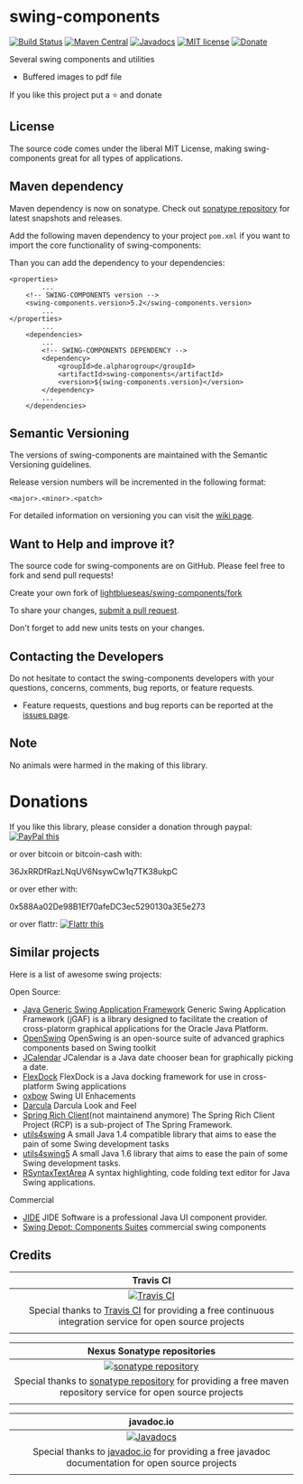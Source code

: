 # swing-components

[![Build Status](https://travis-ci.org/lightblueseas/swing-components.svg?branch=master)](https://travis-ci.org/lightblueseas/swing-components)
[![Maven Central](https://maven-badges.herokuapp.com/maven-central/de.alpharogroup/swing-components/badge.svg)](https://maven-badges.herokuapp.com/maven-central/de.alpharogroup/swing-components)
[![Javadocs](http://www.javadoc.io/badge/de.alpharogroup/swing-components.svg)](http://www.javadoc.io/doc/de.alpharogroup/swing-components)
[![MIT license](http://img.shields.io/badge/license-MIT-brightgreen.svg?style=flat)](http://opensource.org/licenses/MIT)
[![Donate](https://img.shields.io/badge/donate-❤-ff2244.svg)](https://www.paypal.com/cgi-bin/webscr?cmd=_s-xclick&hosted_button_id=GVBTWLRAZ7HB8)

Several swing components and utilities

- Buffered images to pdf file

If you like this project put a ⭐ and donate

## License

The source code comes under the liberal MIT License, making swing-components great for all types of applications.

## Maven dependency

Maven dependency is now on sonatype.
Check out [sonatype repository](https://oss.sonatype.org/index.html#nexus-search;gav~de.alpharogroup~swing-components~~~) for latest snapshots and releases.

Add the following maven dependency to your project `pom.xml` if you want to import the core functionality of swing-components:

Than you can add the dependency to your dependencies:

	<properties>
			...
		<!-- SWING-COMPONENTS version -->
		<swing-components.version>5.2</swing-components.version>
			...
	</properties>
			...
		<dependencies>
			...
            <!-- SWING-COMPONENTS DEPENDENCY -->
			<dependency>
				<groupId>de.alpharogroup</groupId>
				<artifactId>swing-components</artifactId>
				<version>${swing-components.version}</version>
			</dependency>
			...
		</dependencies>

## Semantic Versioning

The versions of swing-components are maintained with the Semantic Versioning guidelines.

Release version numbers will be incremented in the following format:

`<major>.<minor>.<patch>`

For detailed information on versioning you can visit the [wiki page](https://github.com/lightblueseas/mvn-parent-projects/wiki/Semantic-Versioning).

## Want to Help and improve it? ###

The source code for swing-components are on GitHub. Please feel free to fork and send pull requests!

Create your own fork of [lightblueseas/swing-components/fork](https://github.com/lightblueseas/swing-components/fork)

To share your changes, [submit a pull request](https://github.com/lightblueseas/swing-components/pull/new/develop).

Don't forget to add new units tests on your changes.

## Contacting the Developers

Do not hesitate to contact the swing-components developers with your questions, concerns, comments, bug reports, or feature requests.
- Feature requests, questions and bug reports can be reported at the [issues page](https://github.com/lightblueseas/swing-components/issues).

## Note

No animals were harmed in the making of this library.

# Donations

If you like this library, please consider a donation through paypal: <a href="https://www.paypal.com/cgi-bin/webscr?cmd=_s-xclick&hosted_button_id=B37J9DZF6G9ZC" target="_blank">
<img src="https://www.paypalobjects.com/en_US/GB/i/btn/btn_donateCC_LG.gif" alt="PayPal this" title="PayPal – The safer, easier way to pay online!" border="0" />
</a>

or over bitcoin or bitcoin-cash with:

36JxRRDfRazLNqUV6NsywCw1q7TK38ukpC

or over ether with:

0x588Aa02De98B1Ef70afeDC3ec5290130a3E5e273

or over flattr: 
<a href="https://flattr.com/submit/auto?fid=r7vp62&url=https%3A%2F%2Fgithub.com%2Flightblueseas%2Fswing-components" target="_blank">
<img src="http://api.flattr.com/button/flattr-badge-large.png" alt="Flattr this" title="Flattr this" border="0" />
</a>

## Similar projects

Here is a list of awesome swing projects:

Open Source:

 * [Java Generic Swing Application Framework](https://github.com/pgdurand/jGAF) Generic Swing Application Framework (jGAF) is a library designed to facilitate the creation of cross-platorm graphical applications for the Oracle Java Platform.
 * [OpenSwing](http://oswing.sourceforge.net/) OpenSwing is an open-source suite of advanced graphics components based on Swing toolkit
 * [JCalendar](https://toedter.com/jcalendar/) JCalendar is a Java date chooser bean for graphically picking a date.
 * [FlexDock](https://github.com/opencollab/flexdock) FlexDock is a Java docking framework for use in cross-platform Swing applications
 * [oxbow](https://github.com/eugener/oxbow) Swing UI Enhacements
 * [Darcula](https://github.com/bulenkov/Darcula) Darcula Look and Feel
 * [Spring Rich Client](https://sourceforge.net/projects/spring-rich-c/files/spring-rich-c/)(not maintainend anymore) The Spring Rich Client Project (RCP) is a sub-project of The Spring Framework.
 * [utils4swing](http://www.fuin.org/utils4swing/index.html) A small Java 1.4 compatible library that aims to ease the pain of some Swing development tasks
 * [utils4swing5](http://www.fuin.org/utils4swing5/index.html) A small Java 1.6 library that aims to ease the pain of some Swing development tasks. 
 * [RSyntaxTextArea](https://github.com/bobbylight/RSyntaxTextArea) A syntax highlighting, code folding text editor for Java Swing applications.

Commercial

 * [JIDE](http://www.jidesoft.com/) JIDE Software is a professional Java UI component provider.
 * [Swing Depot: Components Suites](http://www.javadesktop.org/rollups/components/) commercial swing components
 
## Credits

|**Travis CI**|
|     :---:      |
|[![Travis CI](https://travis-ci.com/images/logos/TravisCI-Full-Color.png)](https://coveralls.io/github/lightblueseas/swing-components?branch=master)|
|Special thanks to [Travis CI](https://travis-ci.org) for providing a free continuous integration service for open source projects|
|     <img width=1000/>     |

|**Nexus Sonatype repositories**|
|     :---:      |
|[![sonatype repository](https://img.shields.io/nexus/r/https/oss.sonatype.org/de.alpharogroup/swing-components.svg?style=for-the-badge)](https://oss.sonatype.org/index.html#nexus-search;gav~de.alpharogroup~swing-components~~~)|
|Special thanks to [sonatype repository](https://www.sonatype.com) for providing a free maven repository service for open source projects|
|     <img width=1000/>     |

|**javadoc.io**|
|     :---:      |
|[![Javadocs](http://www.javadoc.io/badge/de.alpharogroup/swing-components.svg)](http://www.javadoc.io/doc/de.alpharogroup/swing-components)|
|Special thanks to [javadoc.io](http://www.javadoc.io) for providing a free javadoc documentation for open source projects|
|     <img width=1000/>     |

